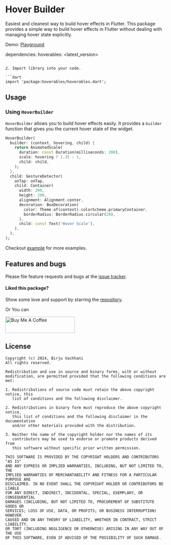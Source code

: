 # Hover Builder

Easiest and cleanest way to build hover effects in Flutter. This package provides a simple way to build hover effects
in Flutter without dealing with managing hover state explicitly.

Demo: [Playground](https://hoverables.codemagic.app/)


dependencies:
hoverables: <latest_version>
```

2. Import library into your code.

```dart
import 'package:hoverables/hoverables.dart';
```

## Usage

### Using `HoverBuilder`

`HoverBuilder` allows you to build hover effects easily. It provides a `builder` function that gives you the current
hover state of the widget.

```dart
HoverBuilder(
  builder: (context, hovering, child) {
    return AnimatedScale(
      duration: const Duration(milliseconds: 200),
      scale: hovering ? 1.35 : 1,
      child: child,
    );
  },
  child: GestureDetector(
    onTap: onTap,
    child: Container(
      width: 200,
      height: 200,
      alignment: Alignment.center,
      decoration: BoxDecoration(
        color: Theme.of(context).colorScheme.primaryContainer,
        borderRadius: BorderRadius.circular(20),
      ),
      child: const Text('Hover Scale'),
    ),
  ),
);
```

Checkout [example](/example/lib/main.dart) for more examples.

## Features and bugs

Please file feature requests and bugs at the [issue tracker][tracker].

[tracker]: https://github.com/BirjuVachhani/hoverables/issues
[docs]: https://pub.dev/documentation/hoverables/latest/

#### Liked this package?

Show some love and support by starring the [repository](https://github.com/birjuvachhani/hoverables).

Or You can

<a href="https://www.buymeacoffee.com/birjuvachhani" target="_blank"><img src="https://cdn.buymeacoffee.com/buttons/default-blue.png" alt="Buy Me A Coffee" style="height: 51px !important;width: 217px !important;" ></a>


## License

```
Copyright (c) 2024, Birju Vachhani
All rights reserved.

Redistribution and use in source and binary forms, with or without
modification, are permitted provided that the following conditions are met:

1. Redistributions of source code must retain the above copyright notice, this
   list of conditions and the following disclaimer.

2. Redistributions in binary form must reproduce the above copyright notice,
   this list of conditions and the following disclaimer in the documentation
   and/or other materials provided with the distribution.

3. Neither the name of the copyright holder nor the names of its
   contributors may be used to endorse or promote products derived from
   this software without specific prior written permission.

THIS SOFTWARE IS PROVIDED BY THE COPYRIGHT HOLDERS AND CONTRIBUTORS "AS IS"
AND ANY EXPRESS OR IMPLIED WARRANTIES, INCLUDING, BUT NOT LIMITED TO, THE
IMPLIED WARRANTIES OF MERCHANTABILITY AND FITNESS FOR A PARTICULAR PURPOSE ARE
DISCLAIMED. IN NO EVENT SHALL THE COPYRIGHT HOLDER OR CONTRIBUTORS BE LIABLE
FOR ANY DIRECT, INDIRECT, INCIDENTAL, SPECIAL, EXEMPLARY, OR CONSEQUENTIAL
DAMAGES (INCLUDING, BUT NOT LIMITED TO, PROCUREMENT OF SUBSTITUTE GOODS OR
SERVICES; LOSS OF USE, DATA, OR PROFITS; OR BUSINESS INTERRUPTION) HOWEVER
CAUSED AND ON ANY THEORY OF LIABILITY, WHETHER IN CONTRACT, STRICT LIABILITY,
OR TORT (INCLUDING NEGLIGENCE OR OTHERWISE) ARISING IN ANY WAY OUT OF THE USE
OF THIS SOFTWARE, EVEN IF ADVISED OF THE POSSIBILITY OF SUCH DAMAGE.
```
